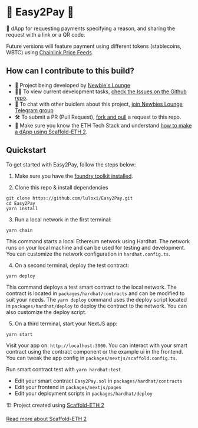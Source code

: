 # 💸 Easy2Pay 💸

💸 dApp for requesting payments specifying a reason, and sharing the request with a link or a QR code.

Future versions will feature payment using different tokens (stablecoins, WBTC) using [Chainlink Price Feeds](https://docs.chain.link/data-feeds/price-feeds).

## How can I contribute to this build?

- 🐣 Project being developed by [Newbie's Lounge](https://lulox.notion.site/Newbie-s-Lounge-68ea7c4c5f1a4ec29786be6a76516878)
- 👷‍♀️ To view current development tasks, [check the Issues on the Github repo](https://github.com/luloxi/Easy2Pay/issues).
- 🧰 To chat with other buidlers about this project, [join Newbies Lounge Telegram group](https://t.me/+FwCZPG51UhwzOTZh)
- 🛠️ To submit a PR (Pull Request), [fork and pull](https://github.com/susam/gitpr) a request to this repo.
- 🐣 Make sure you know the ETH Tech Stack and understand [how to make a dApp using Scaffold-ETH 2](https://lulox.notion.site/Newbie-s-Lounge-68ea7c4c5f1a4ec29786be6a76516878).

## Quickstart

To get started with Easy2Pay, follow the steps below:

1. Make sure you have the [foundry toolkit installed](https://book.getfoundry.sh/getting-started/installation).

2. Clone this repo & install dependencies

```
git clone https://github.com/luloxi/Easy2Pay.git
cd Easy2Pay
yarn install
```

3. Run a local network in the first terminal:

```
yarn chain
```

This command starts a local Ethereum network using Hardhat. The network runs on your local machine and can be used for testing and development. You can customize the network configuration in `hardhat.config.ts`.

4. On a second terminal, deploy the test contract:

```
yarn deploy
```

This command deploys a test smart contract to the local network. The contract is located in `packages/hardhat/contracts` and can be modified to suit your needs. The `yarn deploy` command uses the deploy script located in `packages/hardhat/deploy` to deploy the contract to the network. You can also customize the deploy script.

5. On a third terminal, start your NextJS app:

```
yarn start
```

Visit your app on: `http://localhost:3000`. You can interact with your smart contract using the contract component or the example ui in the frontend. You can tweak the app config in `packages/nextjs/scaffold.config.ts`.

Run smart contract test with `yarn hardhat:test`

- Edit your smart contract `Easy2Pay.sol` in `packages/hardhat/contracts`
- Edit your frontend in `packages/nextjs/pages`
- Edit your deployment scripts in `packages/hardhat/deploy`

🏗 Project created using [Scaffold-ETH 2](https://scaffoldeth.io/)

[Read more about Scaffold-ETH 2](SE2-DOCUMENTATION.md)

